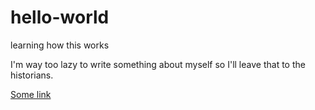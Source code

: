 # hello-world
learning how this works

I'm way too lazy to write something about myself so I'll leave that to the historians.

[Some link](https://www.example.com)
